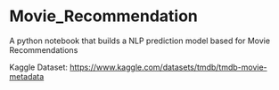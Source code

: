 # Movie_Recommendation
A python notebook that builds a NLP prediction model based for Movie Recommendations

Kaggle Dataset: 
https://www.kaggle.com/datasets/tmdb/tmdb-movie-metadata
